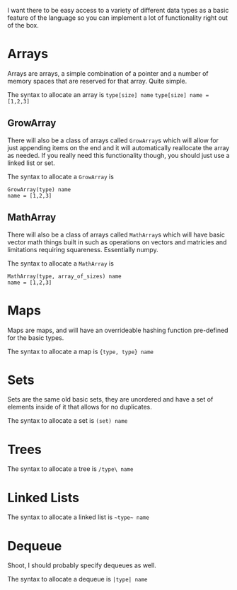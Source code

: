 I want there to be easy access to a variety of different data types as a basic feature of the language so you can implement a lot of functionality right out of the box.
# Arrays
Arrays are arrays, a simple combination of a pointer and a number of memory spaces that are reserved for that array. Quite simple.

The syntax to allocate an array is 
`type[size] name`
`type[size] name = [1,2,3]`
## GrowArray
There will also be a class of arrays called `GrowArray`s which will allow for just appending items on the end and it will automatically reallocate the array as needed. If you really need this functionality though, you should just use a linked list or set.

The syntax to allocate a `GrowArray` is 
```
GrowArray(type) name
name = [1,2,3]
```
## MathArray
There will also be a class of arrays called `MathArray`s which will have basic vector math things built in such as operations on vectors and matricies and limitations requiring squareness. Essentially numpy.

The syntax to allocate a `MathArray` is 
```
MathArray(type, array_of_sizes) name
name = [1,2,3]
```
# Maps
Maps are maps, and will have an overrideable hashing function pre-defined for the basic types.

The syntax to allocate a map is 
`{type, type} name`
# Sets
Sets are the same old basic sets, they are unordered and have a set of elements inside of it that allows for no duplicates.

The syntax to allocate a set is 
`(set) name`
# Trees

The syntax to allocate a tree is 
`/type\ name`
# Linked Lists

The syntax to allocate a linked list is 
`~type~ name`
# Dequeue
Shoot, I should probably specify dequeues as well.

The syntax to allocate a dequeue is 
`|type| name`